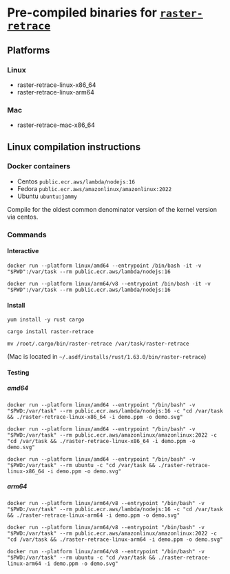 # Pre-compiled binaries for [`raster-retrace`](https://crates.io/crates/raster-retrace)

## Platforms

### Linux

- raster-retrace-linux-x86_64
- raster-retrace-linux-arm64

### Mac

- raster-retrace-mac-x86_64

## Linux compilation instructions

### Docker containers

- Centos `public.ecr.aws/lambda/nodejs:16`
- Fedora `public.ecr.aws/amazonlinux/amazonlinux:2022`
- Ubuntu `ubuntu:jammy`

Compile for the oldest common denominator version of the kernel version via centos.

### Commands

#### Interactive

`docker run --platform linux/amd64 --entrypoint /bin/bash -it -v "$PWD":/var/task --rm public.ecr.aws/lambda/nodejs:16`

`docker run --platform linux/arm64/v8 --entrypoint /bin/bash -it -v "$PWD":/var/task --rm public.ecr.aws/lambda/nodejs:16`

#### Install

`yum install -y rust cargo`

`cargo install raster-retrace`

`mv /root/.cargo/bin/raster-retrace /var/task/raster-retrace`

(Mac is located in `~/.asdf/installs/rust/1.63.0/bin/raster-retrace`)

#### Testing

##### amd64

`docker run --platform linux/amd64 --entrypoint "/bin/bash" -v "$PWD:/var/task" --rm public.ecr.aws/lambda/nodejs:16 -c "cd /var/task && ./raster-retrace-linux-x86_64 -i demo.ppm -o demo.svg"`

`docker run --platform linux/amd64 --entrypoint "/bin/bash" -v "$PWD:/var/task" --rm public.ecr.aws/amazonlinux/amazonlinux:2022 -c "cd /var/task && ./raster-retrace-linux-x86_64 -i demo.ppm -o demo.svg"`

`docker run --platform linux/amd64 --entrypoint "/bin/bash" -v "$PWD:/var/task" --rm ubuntu -c "cd /var/task && ./raster-retrace-linux-x86_64 -i demo.ppm -o demo.svg"`

##### arm64

`docker run --platform linux/arm64/v8 --entrypoint "/bin/bash" -v "$PWD:/var/task" --rm public.ecr.aws/lambda/nodejs:16 -c "cd /var/task && ./raster-retrace-linux-arm64 -i demo.ppm -o demo.svg"`

`docker run --platform linux/arm64/v8 --entrypoint "/bin/bash" -v "$PWD:/var/task" --rm public.ecr.aws/amazonlinux/amazonlinux:2022 -c "cd /var/task && ./raster-retrace-linux-arm64 -i demo.ppm -o demo.svg"`

`docker run --platform linux/arm64/v8 --entrypoint "/bin/bash" -v "$PWD:/var/task" --rm ubuntu -c "cd /var/task && ./raster-retrace-linux-arm64 -i demo.ppm -o demo.svg"`
